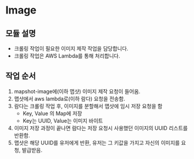 # Image

## 모듈 설명

- 크롤링 작업이 필요한 이미지 제작 작업을 담당합니다.
- 크롤링 작업은 AWS Lambda를 통해 처리합니다.

## 작업 순서

1. mapshot-image에(이하 맵샷) 이미지 제작 요청이 들어옴.
2. 맵샷에서 aws lambda로(이하 람다) 요청을 전송함.
3. 람다는 크롤링 작업 후, 이미지를 분할해서 맵샷에 임시 저장 요청을 함
    - Key, Value 의 Map에 저장
    - Key는 UUID, Value는 이미지 바이트
4. 이미지 저장 과정이 끝나면 람다는 저장 요청시 사용했던 이미지의 UUID 리스트를 반환함.
5. 맵샷은 해당 UUID를 유저에게 반환, 유저는 그 키값을 가지고 자신의 이미지를 요청, 발급받음.